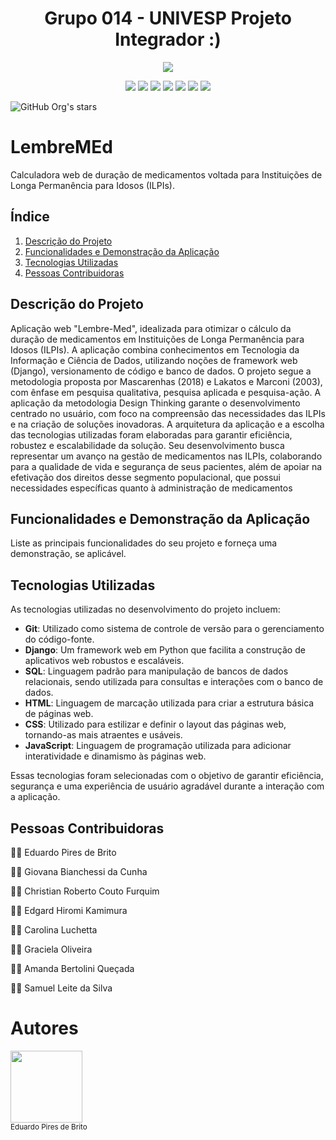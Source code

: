 <h1 align="center"> Grupo 014 - UNIVESP Projeto Integrador :) </h1>

<p align="center">
<img loading="lazy" src="https://img.shields.io/badge/Site-Em_Desenvolvimento-green"/>
</p>

<p align="center">
<img loading="lazy" src=https://img.shields.io/badge/Codes-yellow>
<img loading="lazy" src=https://img.shields.io/badge/PYTHON-blue>
<img loading="lazy" src=https://img.shields.io/badge/Django-red>
<img loading="lazy" src=https://img.shields.io/badge/SQL-magenta>
<img loading="lazy" src=https://img.shields.io/badge/HTML-green>
<img loading="lazy" src=https://img.shields.io/badge/CSS-purple>
<img loading="lazy" src=https://img.shields.io/badge/JAVA-orange>  
</p>

![GitHub Org's stars](https://img.shields.io/github/stars/samueldata/lembremed)

# LembreMEd

Calculadora web de duração de medicamentos voltada para Instituições de Longa Permanência para Idosos (ILPIs).


## Índice

1. [Descrição do Projeto](#descrição-do-projeto)
2. [Funcionalidades e Demonstração da Aplicação](#funcionalidades-e-demonstração-da-aplicação)
3. [Tecnologias Utilizadas](#tecnologias-utilizadas)
4. [Pessoas Contribuidoras](#pessoas-contribuidoras)

## Descrição do Projeto

 Aplicação web "Lembre-Med", idealizada para otimizar o cálculo da duração de medicamentos em Instituições de Longa Permanência para Idosos (ILPIs). A aplicação combina conhecimentos em Tecnologia da Informação e Ciência de Dados, utilizando noções de framework web (Django), versionamento de código e banco de dados. O projeto segue a metodologia proposta por Mascarenhas (2018) e Lakatos e Marconi (2003), com ênfase em pesquisa qualitativa, pesquisa aplicada e pesquisa-ação. A aplicação da metodologia Design Thinking garante o desenvolvimento centrado no usuário, com foco na compreensão das necessidades das ILPIs e na criação de soluções inovadoras. A arquitetura da aplicação e a escolha das tecnologias utilizadas foram elaboradas para garantir eficiência, robustez e escalabilidade da solução. Seu desenvolvimento busca representar um avanço na gestão de medicamentos nas ILPIs, colaborando para a qualidade de vida e segurança de seus pacientes, além de apoiar na efetivação dos direitos desse segmento populacional, que possui necessidades específicas quanto à administração de medicamentos

## Funcionalidades e Demonstração da Aplicação

Liste as principais funcionalidades do seu projeto e forneça uma demonstração, se aplicável.

## Tecnologias Utilizadas

As tecnologias utilizadas no desenvolvimento do projeto incluem:

- **Git**: Utilizado como sistema de controle de versão para o gerenciamento do código-fonte.
- **Django**: Um framework web em Python que facilita a construção de aplicativos web robustos e escaláveis.
- **SQL**: Linguagem padrão para manipulação de bancos de dados relacionais, sendo utilizada para consultas e interações com o banco de dados.
- **HTML**: Linguagem de marcação utilizada para criar a estrutura básica de páginas web.
- **CSS**: Utilizado para estilizar e definir o layout das páginas web, tornando-as mais atraentes e usáveis.
- **JavaScript**: Linguagem de programação utilizada para adicionar interatividade e dinamismo às páginas web.

Essas tecnologias foram selecionadas com o objetivo de garantir eficiência, segurança e uma experiência de usuário agradável durante a interação com a aplicação.


## Pessoas Contribuidoras

👨‍💻 Eduardo Pires de Brito

👩‍💻 Giovana Bianchessi da Cunha

👨‍💻 Christian Roberto Couto Furquim

👨‍💻 Edgard Hiromi Kamimura

👩‍💻 Carolina Luchetta

👩‍💻 Graciela Oliveira


👩‍💻 Amanda Bertolini Queçada

👨‍💻 Samuel Leite da Silva

# Autores

<a href="https://github.com/britocps"><img src="https://github.com/samueldata/lembremed/assets/163072898/2f9676fc-55be-437c-88a5-54b096eef5da" width="115"></a><br><sub>Eduardo Pires de Brito</sub>


